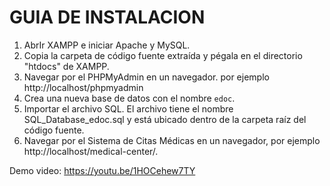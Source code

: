 
# GUIA DE INSTALACION

1. AbrIr XAMPP e iniciar Apache y MySQL.
2. Copia la carpeta de código fuente extraída y pégala en el directorio "htdocs" de XAMPP.
3. Navegar por el PHPMyAdmin en un navegador. por ejemplo http://localhost/phpmyadmin
4. Crea una nueva base de datos con el nombre `edoc`.
5. Importar el archivo SQL. El archivo tiene el nombre SQL_Database_edoc.sql y está ubicado dentro de la carpeta raíz del código fuente.
6. Navegar por el Sistema de Citas Médicas en un navegador, por ejemplo http://localhost/medical-center/.


Demo video: https://youtu.be/1HOCehew7TY



